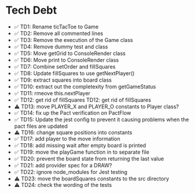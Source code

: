 # Tech Debt

- ✅ TD1: Rename ticTacToe to Game
- ✅ TD2: Remove all commented lines
- ✅ TD3: Remove the execution of the Game class
- ✅ TD4: Remove dummy test and class
- ✅ TD5: Move getGrid to ConsoleRender class
- ✅ TD6: Move print to ConsoleRender class
- ✅ TD7: Combine setOrder and fillSquares
- ✅ TD8: Update fillSquares to use getNextPlayer()
- ✅ TD9: extract squares into board class
- ✅ TD10: extract out the completexity from getGameStatus
- ✅ TD11: rmeove this.nextPlayer
- ✅ TD12: get rid of fillSquares TD12: get rid of fillSquares
- ⚠ TD13: move PLAYER_X and PLAYER_O constants to Player class?
- ✅ TD14: fix up the Pact verification on PactFlow
- ✅ TD15: Update the jest config to prevent it causing problems when the pact files are updated
- ⚠ TD16: change square positions into constants
- ✅ TD17: add player to the move information
- ✅ TD18: add missing wait after empty board is printed
- ✅ TD19: move the playGame function in to separate file
- ✅ TD20: prevent the board state from returning the last value
- ✅ TD21: add provider spec for a DRAW?
- ✅ TD22: ignore node_modules for Jest testing
- ⚠ TD23: move the boardSquares constants to the src directory
- ⚠ TD24: check the wording of the tests
